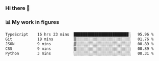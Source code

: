 ### Hi there 👋

### 📊 My work in figures

<!--START_SECTION:waka-->

```txt
TypeScript    16 hrs 23 mins  ████████████████████████░   95.96 %
Git           18 mins         ▒░░░░░░░░░░░░░░░░░░░░░░░░   01.76 %
JSON          9 mins          ▒░░░░░░░░░░░░░░░░░░░░░░░░   00.89 %
CSS           9 mins          ▒░░░░░░░░░░░░░░░░░░░░░░░░   00.89 %
Python        3 mins          ░░░░░░░░░░░░░░░░░░░░░░░░░   00.31 %
```

<!--END_SECTION:waka-->
